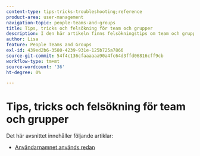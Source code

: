 ```yaml
---
content-type: tips-tricks-troubleshooting;reference
product-area: user-management
navigation-topic: people-teams-and-groups
title: Tips, tricks och felsökning för team och grupper
description: I den här artikeln finns felsökningstips om team och grupper.
author: Lisa
feature: People Teams and Groups
exl-id: 439ed2b6-3580-4239-931e-125b725a7866
source-git-commit: 54f4c136cfaaaaaa90a4fc64d3ffd06816cff9cb
workflow-type: tm+mt
source-wordcount: '36'
ht-degree: 0%

---
```


# Tips, tricks och felsökning för team och grupper

Det här avsnittet innehåller följande artiklar:

* [Användarnamnet används redan](../../people-teams-and-groups/tips-tricks-and-troubleshooting/username-already-in-use.md)
